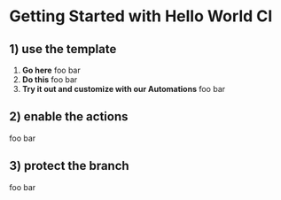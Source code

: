 # Getting Started with Hello World CI

## 1) use the template

1. **Go here**
   foo bar
2. **Do this**
   foo bar
3. **Try it out and customize with our Automations**
   foo bar

## 2) enable the actions

foo bar

## 3) protect the branch

foo bar
